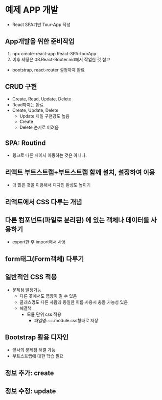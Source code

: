 # 예제 APP 개발
- React SPA기반 Tour-App 작성

## App개발을 위한 준비작업
1. npx create-react-app React-SPA-tourApp
2. 이후 세팅은 08.React-Router.md에서 작업한 것 참고
  - bootstrap, react-router 설정까지 완료

## CRUD 구현
- Create, Read, Update, Delete
- Read까지는 완료
- Create, Update, Delete
  - Update 제일 구현강도 높음
  - Create
  - Delete 순서로 어려움

## SPA: Routind
- 링크로 다른 페이지 이동하는 것은 아니다.

## 리액트 부트스트랩+부트스트랩 함께 설치, 설정하여 이용
- 더 많은 것을 이용해서 디자인 완성도 높이기

## 리액트에서 CSS 다루는 개념

## 다른 컴포넌트(파일로 분리된) 에 있는 객체나 데이터를 사용하기
- export한 후 import해서 사용

## form태그(Form객체) 다루기

## 일반적인 CSS 적용
- 문제점 발생가능
  - 다른 곳에서도 영향이 갈 수 있음
  - 클래스명도 다른 사람과 동일한 이름 사용시 충돌 가능성 있음
  - 해결책
    - 모듈 단위 css 적용
      - 파일명:~~.module.css형태로 저장

## Bootstrap 활용 디자인
- 앞서의 문제점 해결 가능
- 부트스트랩에 대한 학습 필요

## 정보 추가: create

## 정보 수정: update
